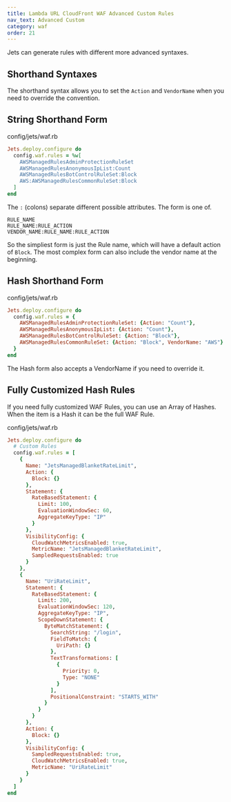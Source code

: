 ```yaml
---
title: Lambda URL CloudFront WAF Advanced Custom Rules
nav_text: Advanced Custom
category: waf
order: 21
---
```


Jets can generate rules with different more advanced syntaxes.

## Shorthand Syntaxes

The shorthand syntax allows you to set the `Action` and `VendorName` when you need to override the convention.

## String Shorthand Form

config/jets/waf.rb

```ruby
Jets.deploy.configure do
  config.waf.rules = %w[
    AWSManagedRulesAdminProtectionRuleSet
    AWSManagedRulesAnonymousIpList:Count
    AWSManagedRulesBotControlRuleSet:Block
    AWS:AWSManagedRulesCommonRuleSet:Block
  ]
end
```

The `:` (colons) separate different possible attributes. The form is one of.

    RULE_NAME
    RULE_NAME:RULE_ACTION
    VENDOR_NAME:RULE_NAME:RULE_ACTION

So the simpliest form is just the Rule name, which will have a default action of `Block`. The most complex form can also include the vendor name at the beginning.

## Hash Shorthand Form

config/jets/waf.rb

```ruby
Jets.deploy.configure do
  config.waf.rules = {
    AWSManagedRulesAdminProtectionRuleSet: {Action: "Count"},
    AWSManagedRulesAnonymousIpList: {Action: "Count"},
    AWSManagedRulesBotControlRuleSet: {Action: "Block"},
    AWSManagedRulesCommonRuleSet: {Action: "Block", VendorName: "AWS"}
  }
end
```

The Hash form also accepts a VendorName if you need to override it.

## Fully Customized Hash Rules

If you need fully customized WAF Rules, you can use an Array of Hashes. When the item is a Hash it can be the full WAF Rule.

config/jets/waf.rb

```ruby
Jets.deploy.configure do
  # Custom Rules
  config.waf.rules = [
    {
      Name: "JetsManagedBlanketRateLimit",
      Action: {
        Block: {}
      },
      Statement: {
        RateBasedStatement: {
          Limit: 100,
          EvaluationWindowSec: 60,
          AggregateKeyType: "IP"
        }
      },
      VisibilityConfig: {
        CloudWatchMetricsEnabled: true,
        MetricName: "JetsManagedBlanketRateLimit",
        SampledRequestsEnabled: true
      }
    },
    {
      Name: "UriRateLimit",
      Statement: {
        RateBasedStatement: {
          Limit: 200,
          EvaluationWindowSec: 120,
          AggregateKeyType: "IP",
          ScopeDownStatement: {
            ByteMatchStatement: {
              SearchString: "/login",
              FieldToMatch: {
                UriPath: {}
              },
              TextTransformations: [
                {
                  Priority: 0,
                  Type: "NONE"
                }
              ],
              PositionalConstraint: "STARTS_WITH"
            }
          }
        }
      },
      Action: {
        Block: {}
      },
      VisibilityConfig: {
        SampledRequestsEnabled: true,
        CloudWatchMetricsEnabled: true,
        MetricName: "UriRateLimit"
      }
    }
  ]
end
```
